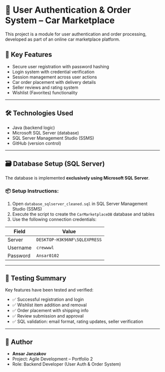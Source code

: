 # 🚗 User Authentication & Order System – Car Marketplace

This project is a module for user authentication and order processing, developed as part of an online car marketplace platform.

## 🔐 Key Features

- Secure user registration with password hashing
- Login system with credential verification
- Session management across user actions
- Car order placement with delivery details
- Seller reviews and rating system
- Wishlist (Favorites) functionality

---

## 🛠️ Technologies Used

- Java (backend logic)
- Microsoft SQL Server (database)
- SQL Server Management Studio (SSMS)
- GitHub (version control)

---

## 🗃️ Database Setup (SQL Server)

The database is implemented **exclusively using Microsoft SQL Server**.

### 📦 Setup Instructions:

1. Open `database_sqlserver_cleaned.sql` in SQL Server Management Studio (SSMS)
2. Execute the script to create the `CarMarketplaceDB` database and tables
3. Use the following connection credentials:

| Field    | Value                        |
| -------- | ---------------------------- |
| Server   | `DESKTOP-H3K96NF\SQLEXPRESS` |
| Username | `crewwwl`                    |
| Password | `Ansar0102`                  |

---

## 🧪 Testing Summary

Key features have been tested and verified:

- ✅ Successful registration and login
- ✅ Wishlist item addition and removal
- ✅ Order placement with shipping info
- ✅ Review submission and approval
- ✅ SQL validation: email format, rating updates, seller verification

---

## 👤 Author

- **Ansar Janzakov**
- Project: Agile Development – Portfolio 2
- Role: Backend Developer (User Auth & Order System)
